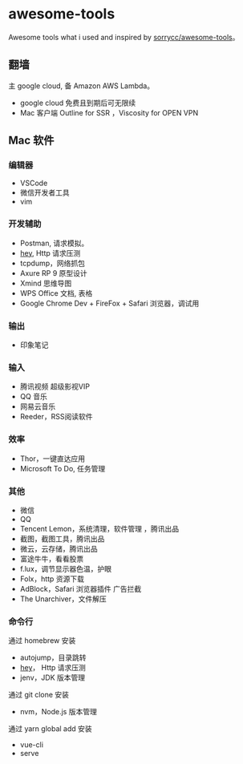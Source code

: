 # awesome-tools
Awesome tools what i used and inspired by [sorrycc/awesome-tools](https://github.com/sorrycc/awesome-tools)。

## 翻墙
主 google cloud, 备 Amazon AWS Lambda。
- google cloud 免费且到期后可无限续
- Mac 客户端 Outline for SSR ，Viscosity for OPEN VPN

## Mac 软件

### 编辑器
- VSCode
- 微信开发者工具
- vim

### 开发辅助
- Postman, 请求模拟。
- [hey](https://github.com/rakyll/hey), Http 请求压测
- tcpdump，网络抓包
- Axure RP 9 原型设计
- Xmind 思维导图
- WPS Office 文档, 表格
- Google Chrome Dev + FireFox + Safari 浏览器，调试用

### 输出
- 印象笔记

### 输入
- 腾讯视频 超级影视VIP
- QQ 音乐
- 网易云音乐
- Reeder，RSS阅读软件

### 效率
- Thor，一键直达应用
- Microsoft To Do, 任务管理

### 其他
- 微信
- QQ
- Tencent Lemon，系统清理，软件管理 ，腾讯出品
- 截图，截图工具，腾讯出品
- 微云，云存储，腾讯出品
- 富途牛牛，看看股票
- f.lux，调节显示器色温，护眼
- Folx，http 资源下载
- AdBlock，Safari 浏览器插件 广告拦截
- The Unarchiver，文件解压

### 命令行
通过 homebrew 安装
- autojump，目录跳转
- [hey](https://github.com/rakyll/hey)， Http 请求压测
- jenv，JDK 版本管理

通过 git clone 安装
- nvm，Node.js 版本管理

通过 yarn global add 安装
- vue-cli
- serve
